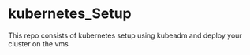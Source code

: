 # kubernetes_Setup
This repo consists of kubernetes setup using kubeadm and deploy your cluster on the vms
